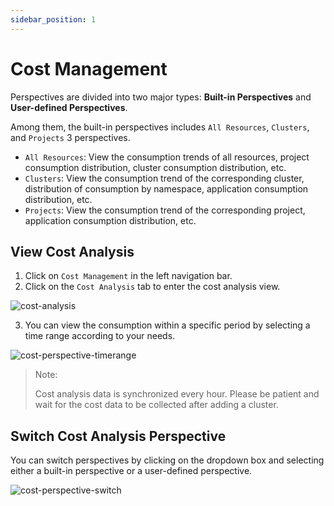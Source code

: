 ```yaml
---
sidebar_position: 1
---
```


# Cost Management

Perspectives are divided into two major types: **Built-in Perspectives** and **User-defined Perspectives**.

Among them, the built-in perspectives includes `All Resources`, `Clusters`, and `Projects` 3 perspectives.

- `All Resources`: View the consumption trends of all resources, project consumption distribution, cluster consumption distribution, etc.
- `Clusters`: View the consumption trend of the corresponding cluster, distribution of consumption by namespace, application consumption distribution, etc.
- `Projects`: View the consumption trend of the corresponding project, application consumption distribution, etc.

## View Cost Analysis

1. Click on `Cost Management` in the left navigation bar.
2. Click on the `Cost Analysis` tab to enter the cost analysis view.

![cost-analysis](/img/v0.3.0/cost/cost-analysis-en.png)

3. You can view the consumption within a specific period by selecting a time range according to your needs.

![cost-perspective-timerange](/img/v0.3.0/cost/cost-perspective-timerange-en.png)

> Note: 
>
> Cost analysis data is synchronized every hour. Please be patient and wait for the cost data to be collected after adding a cluster.

## Switch Cost Analysis Perspective

You can switch perspectives by clicking on the dropdown box and selecting either a built-in perspective or a user-defined perspective.

![cost-perspective-switch](/img/v0.3.0/cost/cost-perspective-switch-en.png)
